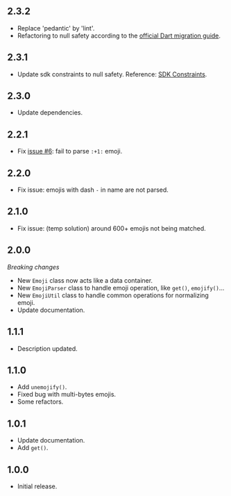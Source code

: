 ## 2.3.2

- Replace 'pedantic' by 'lint'.
- Refactoring to null safety according to the [official Dart migration guide](https://dart.dev/null-safety/migration-guide).

## 2.3.1

- Update sdk constraints to null safety. Reference: [SDK Constraints](https://dart.dev/null-safety#constraints).

## 2.3.0

- Update dependencies.

## 2.2.1

- Fix [issue #6](https://github.com/petehouston/flutter-emoji/issues/6): fail to parse `:+1:` emoji.

## 2.2.0

- Fix issue: emojis with dash `-` in name are not parsed. 

## 2.1.0

- Fix issue: (temp solution) around 600+ emojis not being matched.

## 2.0.0

*Breaking changes*
- New `Emoji` class now acts like a data container.
- New `EmojiParser` class to handle emoji operation, like `get()`, `emojify()`...
- New `EmojiUtil` class to handle common operations for normalizing emoji.
- Update documentation.

## 1.1.1

- Description updated.

## 1.1.0

- Add `unemojify()`.
- Fixed bug with multi-bytes emojis.
- Some refactors.

## 1.0.1

- Update documentation.
- Add `get()`.

## 1.0.0

* Initial release.
